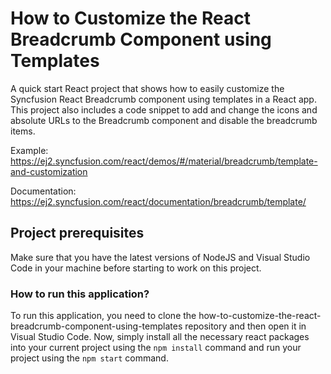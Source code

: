 # How to Customize the React Breadcrumb Component using Templates
A quick start React project that shows how to easily customize the Syncfusion React Breadcrumb component using templates in a React app. This project also includes a code snippet to add and change the icons and absolute URLs to the Breadcrumb component and disable the breadcrumb items.

Example: https://ej2.syncfusion.com/react/demos/#/material/breadcrumb/template-and-customization 

Documentation: https://ej2.syncfusion.com/react/documentation/breadcrumb/template/

## Project prerequisites

Make sure that you have the latest versions of NodeJS and Visual Studio Code in your machine before starting to work on this project.


### How to run this application?

To run this application, you need to clone the how-to-customize-the-react-breadcrumb-component-using-templates repository and then open it in Visual Studio Code. Now, simply install all the necessary react packages into your current project using the `npm install` command and run your project using the `npm start` command.



